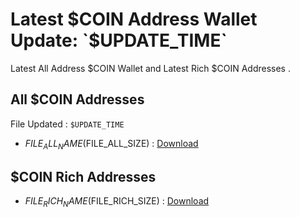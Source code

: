 # Latest $COIN Address Wallet Update: `$UPDATE_TIME`

Latest All Address $COIN Wallet and Latest Rich $COIN Addresses .

## All $COIN Addresses

File Updated : `$UPDATE_TIME`

- $FILE_ALL_NAME ($FILE_ALL_SIZE) : [Download]($FILE_ALL_URL)

## $COIN Rich Addresses

- $FILE_RICH_NAME ($FILE_RICH_SIZE) : [Download]($FILE_RICH_URL)
